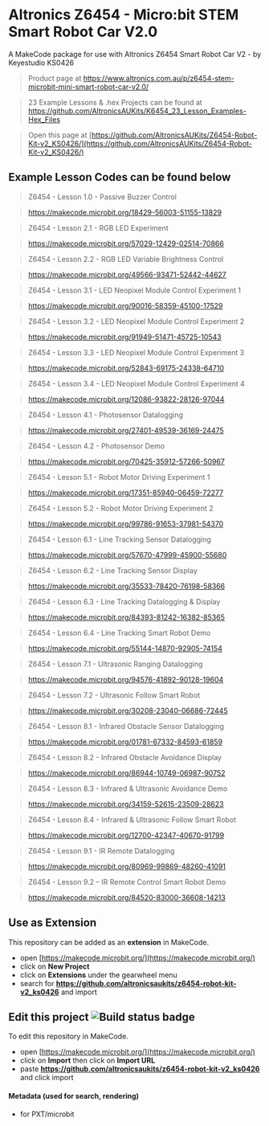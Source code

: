 # Altronics Z6454 - Micro:bit STEM Smart Robot Car V2.0

A MakeCode package for use with Altronics Z6454 Smart Robot Car V2 - by Keyestudio KS0426

> Product page at https://www.altronics.com.au/p/z6454-stem-microbit-mini-smart-robot-car-v2.0/

> 23 Example Lessons & .hex Projects can be found at https://github.com/AltronicsAUKits/K6454_23_Lesson_Examples-Hex_Files

> Open this page at [https://github.com/AltronicsAUKits/Z6454-Robot-Kit-v2_KS0426/](https://github.com/AltronicsAUKits/Z6454-Robot-Kit-v2_KS0426/)

## Example Lesson Codes can be found below
> Z6454 - Lesson 1.0 - Passive Buzzer Control	

> https://makecode.microbit.org/18429-56003-51155-13829

> Z6454 - Lesson 2.1 - RGB LED Experiment	

> https://makecode.microbit.org/57029-12429-02514-70866

> Z6454 - Lesson 2.2 - RGB LED Variable Brightness Control

> https://makecode.microbit.org/49566-93471-52442-44627

> Z6454 - Lesson 3.1 - LED Neopixel Module Control Experiment 1	

> https://makecode.microbit.org/90016-58359-45100-17529

> Z6454 - Lesson 3.2 - LED Neopixel Module Control Experiment 2	

> https://makecode.microbit.org/91949-51471-45725-10543

> Z6454 - Lesson 3.3 - LED Neopixel Module Control Experiment 3	

> https://makecode.microbit.org/52843-69175-24338-64710

> Z6454 - Lesson 3.4 - LED Neopixel Module Control Experiment 4	

> https://makecode.microbit.org/12086-93822-28126-97044

> Z6454 - Lesson 4.1 - Photosensor Datalogging	

> https://makecode.microbit.org/27401-49539-36169-24475

> Z6454 - Lesson 4.2 - Photosensor Demo	

> https://makecode.microbit.org/70425-35912-57266-50967

> Z6454 - Lesson 5.1 - Robot Motor Driving Experiment 1	

> https://makecode.microbit.org/17351-85940-06459-72277

> Z6454 - Lesson 5.2 - Robot Motor Driving Experiment 2 	

> https://makecode.microbit.org/99786-91653-37981-54370

> Z6454 - Lesson 6.1 - Line Tracking Sensor Datalogging	

> https://makecode.microbit.org/57670-47999-45900-55680

> Z6454 - Lesson 6.2 - Line Tracking Sensor Display	

> https://makecode.microbit.org/35533-78420-76198-58366

> Z6454 - Lesson 6.3 - Line Tracking Datalogging & Display	

> https://makecode.microbit.org/84393-81242-16382-85365

> Z6454 - Lesson 6.4 - Line Tracking Smart Robot Demo 	

> https://makecode.microbit.org/55144-14870-92905-74154

> Z6454 - Lesson 7.1 - Ultrasonic Ranging Datalogging	

> https://makecode.microbit.org/94576-41892-90128-19604

> Z6454 - Lesson 7.2 - Ultrasonic Follow Smart Robot	

> https://makecode.microbit.org/30208-23040-06686-72445

> Z6454 - Lesson 8.1 - Infrared Obstacle Sensor Datalogging	

> https://makecode.microbit.org/01781-67332-84593-61859

> Z6454 - Lesson 8.2 - Infrared Obstacle Avoidance Display	

> https://makecode.microbit.org/86944-10749-06987-90752

> Z6454 - Lesson 8.3 - Infrared & Ultrasonic Avoidance Demo	

> https://makecode.microbit.org/34159-52615-23509-28623

> Z6454 - Lesson 8.4 - Infrared & Ultrasonic Follow Smart Robot	

> https://makecode.microbit.org/12700-42347-40670-91799

> Z6454 - Lesson 9.1 - IR Remote Datalogging	

> https://makecode.microbit.org/80969-99869-48260-41091

> Z6454 - Lesson 9.2 – IR Remote Control Smart Robot Demo	

> https://makecode.microbit.org/84520-83000-36608-14213

## Use as Extension

This repository can be added as an **extension** in MakeCode.

* open [https://makecode.microbit.org/](https://makecode.microbit.org/)
* click on **New Project**
* click on **Extensions** under the gearwheel menu
* search for **https://github.com/altronicsaukits/z6454-robot-kit-v2_ks0426** and import

## Edit this project ![Build status badge](https://github.com/altronicsaukits/z6454-robot-kit-v2_ks0426/workflows/MakeCode/badge.svg)

To edit this repository in MakeCode.

* open [https://makecode.microbit.org/](https://makecode.microbit.org/)
* click on **Import** then click on **Import URL**
* paste **https://github.com/altronicsaukits/z6454-robot-kit-v2_ks0426** and click import

#### Metadata (used for search, rendering)

* for PXT/microbit

